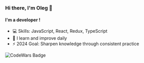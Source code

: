 ### Hi there, I'm Oleg 👋
#### I'm a developer !
- 💻 Skills: JavaScript, React, Redux, TypeScript
- 🌱 I learn and improve daily
- ⚡ 2024 Goal: Sharpen knowledge through consistent practice

![CodeWars Badge](https://www.codewars.com/users/KosarMyatyi/badges/large)
